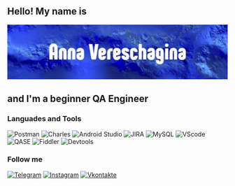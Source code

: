 ## Hello! My name is
![Header](https://github.com/AnnaVeresch/annaveresch/blob/main/assets/collage.jpg)

## and I'm a beginner QA Engineer

### Languades and Tools
![Postman](https://img.shields.io/badge/-Postman-191970?style=for-the-badge&logo=postman&logoColor=FF4500)
![Charles](https://img.shields.io/badge/-Charles-191970?style=for-the-badge&logo=charles&logoColor=FFFFFF)
![Android Studio](https://img.shields.io/badge/-Android_Studio-191970?style=for-the-badge&logo=androidstudio&logoColor=008000)
![JIRA](https://img.shields.io/badge/-jira-191970?style=for-the-badge&logo=jira&logoColor=FF4500)
![MySQL](https://img.shields.io/badge/-mysql-191970?style=for-the-badge&logo=mysql&logoColor=008080)
![VScode](https://img.shields.io/badge/-vscode-191970?style=for-the-badge&logo=visualstudiocode&logoColor=00BFFF)
![QASE](https://img.shields.io/badge/-qase-191970?style=for-the-badge&logo=qase&logoColor=FFFFFF)
![Fiddler](https://img.shields.io/badge/-fiddler-191970?style=for-the-badge&logo=fiddler&logoColor=FFFFFF)
![Devtools](https://img.shields.io/badge/-devtools-191970?style=for-the-badge&logo=devtools&logoColor=FFFFFF)


### Follow me
[![Telegram](https://img.shields.io/badge/-telegram-191970?style=for-the-badge&logo=telegram&logoColor=00BFFF)](https://t.me/seaanna)
[![Instagram](https://img.shields.io/badge/-instagram-191970?style=for-the-badge&logo=instagram&logoColor=8B008B)](https://www.instagram.com/sea__anna)
[![Vkontakte](https://img.shields.io/badge/-vkontakte-191970?style=for-the-badge&logo=VK&logoColor=1E90FF)](https://vk.com/seaanna)
